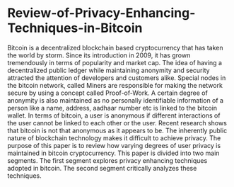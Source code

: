 # Review-of-Privacy-Enhancing-Techniques-in-Bitcoin
Bitcoin is a decentralized blockchain based cryptocurrency that has taken the world by storm. Since its introduction in 2009, it has grown tremendously in terms of popularity and market cap. The idea of having a decentralized public ledger while maintaining anonymity and security attracted the attention of developers and customers alike. Special nodes in the bitcoin network, called Miners are responsible for making the network secure by using a concept called Proof-of-Work. A certain degree of anonymity is also maintained as no personally identifiable information of a person like a name, address, aadhaar number etc is linked to the bitcoin wallet. In terms of bitcoin, a user is anonymous if different interactions of the user cannot be linked to each other or the user. Recent research shows that bitcoin is not that anonymous as it appears to be. The inherently public nature of blockchain technology makes it difficult to achieve privacy. The purpose of this paper is to review how varying degrees of user privacy is maintained in bitcoin cryptocurrency. This paper is divided into two main segments. The first segment explores privacy enhancing techniques adopted in bitcoin. The second segment critically analyzes these techniques.
